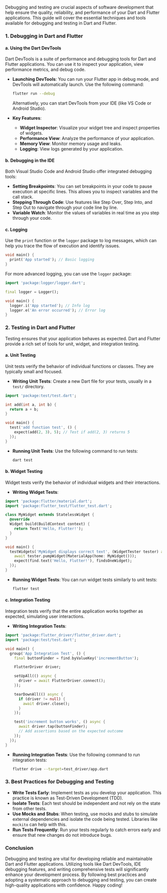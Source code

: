 Debugging and testing are crucial aspects of software development that help ensure the quality, reliability, and performance of your Dart and Flutter applications. This guide will cover the essential techniques and tools available for debugging and testing in Dart and Flutter.

### 1. Debugging in Dart and Flutter

#### a. Using the Dart DevTools

Dart DevTools is a suite of performance and debugging tools for Dart and Flutter applications. You can use it to inspect your application, view performance metrics, and debug code.

- **Launching DevTools**: 
  You can run your Flutter app in debug mode, and DevTools will automatically launch. Use the following command:
  ```bash
  flutter run --debug
  ```
  Alternatively, you can start DevTools from your IDE (like VS Code or Android Studio).

- **Key Features**:
  - **Widget Inspector**: Visualize your widget tree and inspect properties of widgets.
  - **Performance View**: Analyze the performance of your application.
  - **Memory View**: Monitor memory usage and leaks.
  - **Logging**: View logs generated by your application.

#### b. Debugging in the IDE

Both Visual Studio Code and Android Studio offer integrated debugging tools:

- **Setting Breakpoints**: You can set breakpoints in your code to pause execution at specific lines. This allows you to inspect variables and the call stack.
- **Stepping Through Code**: Use features like Step Over, Step Into, and Step Out to navigate through your code line by line.
- **Variable Watch**: Monitor the values of variables in real time as you step through your code.

#### c. Logging

Use the `print` function or the `logger` package to log messages, which can help you trace the flow of execution and identify issues.

```dart
void main() {
  print('App started'); // Basic logging
}
```

For more advanced logging, you can use the `logger` package:

```dart
import 'package:logger/logger.dart';

final logger = Logger();

void main() {
  logger.i('App started'); // Info log
  logger.e('An error occurred'); // Error log
}
```

### 2. Testing in Dart and Flutter

Testing ensures that your application behaves as expected. Dart and Flutter provide a rich set of tools for unit, widget, and integration testing.

#### a. Unit Testing

Unit tests verify the behavior of individual functions or classes. They are typically small and focused.

- **Writing Unit Tests**: Create a new Dart file for your tests, usually in a `test/` directory.

```dart
import 'package:test/test.dart';

int add(int a, int b) {
  return a + b;
}

void main() {
  test('add function test', () {
    expect(add(2, 3), 5); // Test if add(2, 3) returns 5
  });
}
```

- **Running Unit Tests**: Use the following command to run tests:
  ```bash
  dart test
  ```

#### b. Widget Testing

Widget tests verify the behavior of individual widgets and their interactions.

- **Writing Widget Tests**:

```dart
import 'package:flutter/material.dart';
import 'package:flutter_test/flutter_test.dart';

class MyWidget extends StatelessWidget {
  @override
  Widget build(BuildContext context) {
    return Text('Hello, Flutter!');
  }
}

void main() {
  testWidgets('MyWidget displays correct text', (WidgetTester tester) async {
    await tester.pumpWidget(MaterialApp(home: MyWidget()));
    expect(find.text('Hello, Flutter!'), findsOneWidget);
  });
}
```

- **Running Widget Tests**: You can run widget tests similarly to unit tests:
  ```bash
  flutter test
  ```

#### c. Integration Testing

Integration tests verify that the entire application works together as expected, simulating user interactions.

- **Writing Integration Tests**:

```dart
import 'package:flutter_driver/flutter_driver.dart';
import 'package:test/test.dart';

void main() {
  group('App Integration Test', () {
    final buttonFinder = find.byValueKey('incrementButton');

    FlutterDriver driver;

    setUpAll(() async {
      driver = await FlutterDriver.connect();
    });

    tearDownAll(() async {
      if (driver != null) {
        await driver.close();
      }
    });

    test('increment button works', () async {
      await driver.tap(buttonFinder);
      // Add assertions based on the expected outcome
    });
  });
}
```

- **Running Integration Tests**: Use the following command to run integration tests:
  ```bash
  flutter drive --target=test_driver/app.dart
  ```

### 3. Best Practices for Debugging and Testing

- **Write Tests Early**: Implement tests as you develop your application. This practice is known as Test-Driven Development (TDD).
- **Isolate Tests**: Each test should be independent and not rely on the state from other tests.
- **Use Mocks and Stubs**: When testing, use mocks and stubs to simulate external dependencies and isolate the code being tested. Libraries like `mockito` can help with this.
- **Run Tests Frequently**: Run your tests regularly to catch errors early and ensure that new changes do not introduce bugs.

### Conclusion

Debugging and testing are vital for developing reliable and maintainable Dart and Flutter applications. Utilizing tools like Dart DevTools, IDE debugging features, and writing comprehensive tests will significantly enhance your development process. By following best practices and adopting a systematic approach to debugging and testing, you can create high-quality applications with confidence. Happy coding!
